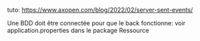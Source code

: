tuto: https://www.axopen.com/blog/2022/02/server-sent-events/

Une BDD doit être connectée pour que le back fonctionne: voir application.properties dans le package Ressource